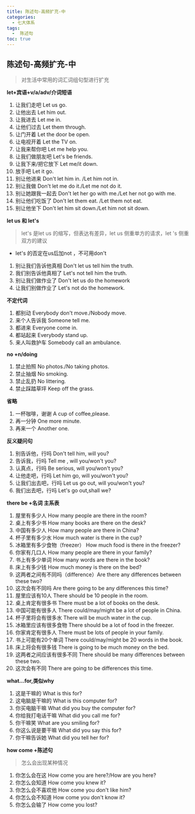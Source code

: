 ```yaml
---
title: 陈述句-高频扩充-中
categories:
  - 七大体系
tags:
  -  陈述句
toc: true 
---
```


## 陈述句-高频扩充-中

>  对生活中常用的词汇词组句型进行扩充


**let+宾语+v/a/adv/介词短语**

1. 让我们走吧 Let us go.
2. 让他出去 Let him  out.
3. 让我进去 Let me  in.
4. 让他们过去 Let them through.
5. 让门开着 Let the door be open.
6. 让电视开着 Let the TV on.
7. 让我来帮你吧 Let me help you.
8. 让我们做朋友吧 Let's be friends.
9.  让我下来/把它放下 Let me/it down.
10. 放手吧 Let it go.
11. 别让他进来 Don't let him  in. /Let him not  in. 
12. 别让我做 Don't let me do it./Let me not do it.
13. 别让她跟我一起去 Don't let her go with me./Let her not go with me.
14. 别让他们吃饭了 Don't let them eat. /Let them not eat.
15. 别让他坐下 Don't let him sit down./Let him not sit down.



**let us 和 let's**
> let's 是let us 的缩写，但表达有差异，let us 侧重单方的请求，let 's 侧重双方的建议

* let's 的否定在us后加not ，不可用don't 



1. 别让我们告诉他真相 Don't let us tell him the truth.
2. 我们别告诉他真相了 Let's not tell him the truth.
3. 别让我们做作业了 Don't let us do the homework 
4. 让我们别做作业了 Let's not do the homework.





**不定代词**
1. 都别动 Everybody don't move./Nobody move.
2. 来个人告诉我 Someone tell me.
3. 都进来 Everyone come in.
4. 都站起来 Everybody stand up.
5. 来人叫救护车 Somebody call an ambulance.





**no +n/doing**
1. 禁止拍照 No photos./No taking photos.
2. 禁止抽烟 No smoking.
3. 禁止乱扔 No littering.
4. 禁止踩踏草坪 Keep off the grass.




**省略**
1. 一杯咖啡，谢谢 A cup of coffee,please.
2. 再一分钟 One more minute.
3. 再来一个 Another one.

**反义疑问句**
1. 别告诉他，行吗 Don't tell him, will you?
2. 告诉我，行吗 Tell me , will you/won't you?
3. 认真点，行吗 Be serious, will you/won't you?
4. 让他走吧，行吗 Let him go, will you/won't you?
5. 让我们出去吧，行吗 Let us go out, will you/won't you?
6. 我们出去吧，行吗 Let's go out,shall we?


**there be +名词 主系表**
1. 屋里有多少人 How many people are there in the room?
2. 桌上有多少书 How many books are there on the desk? 
3. 中国有多少人 How many people are there in China? 
4. 杯子里有多少水 How much water is there in the cup?
5. 冰箱里有多少食物（freezer） How much food is there in the freezer?
6. 你家有几口人 How many people are there in your family?
7. 书上有多少单词 How many words are there in the book?
8. 床上有多少钱 How much money is there on the bed?
9.  这两者之间有不同吗（difference）Are there any  differences between these two?
10. 这次会有不同吗 Are there going to be any differences this time?
11. 屋里应该有10人 There should be 10 people in the room.
12. 桌上肯定有很多书 There must be a lot of books on the desk.
13. 中国可能有很多人 There could/may/might be a lot of people in China.
14. 杯子里将会有很多水 There will be much water in the cup.
15. 冰箱里应该有很多食物 There should be a lot of food in the freezer.
16. 你家肯定有很多人  There must  be lots of  people in your family.  
17. 书上可能有20个单词 There could/may/might be 20 words in the book.
18. 床上将会有很多钱 There is going to be much money on the bed. 
19. 这两者之间应该有很多不同 There should be many differences between these two.
20. 这次会有不同 There are going to be differences this time.





**what...for,类似why**

1. 这是干嘛的 What is this for?
2. 这电脑是干嘛的 What is this computer  for?
3. 你买电脑干嘛 What did you buy the computer for?
4. 你给我打电话干嘛 What did you call me for?
5. 你干嘛笑 What are you  smiling for?
6. 你这么说是要干嘛 What did you say this for?
7. 你干嘛告诉她 What did you tell her for?




**how come +陈述句**
> 怎么会出现某种情况


1. 你怎么会在这 How come you are here?/How are you here?
2. 你怎么会知道 How come you knew it?
3. 你怎么会不喜欢他 How come you don't like him?
4. 你怎么会不知道 How come you don't know it?
5. 你怎么会输了 How come you  lost?



